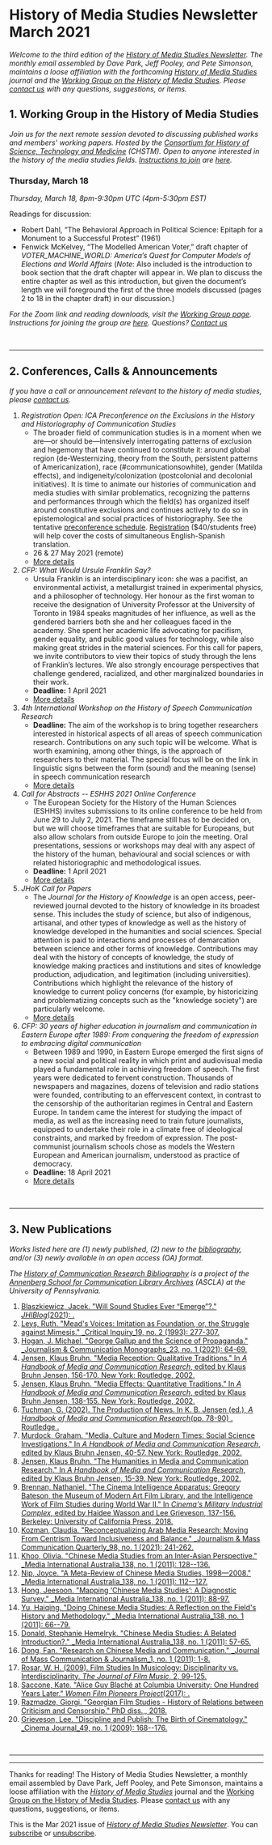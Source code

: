 # History of Media Studies Newsletter March 2021 

*Welcome to the third edition of the [History of Media Studies Newsletter](https://hms.mediastudies.press/newsletter). The monthly email assembled by Dave Park, Jeff Pooley, and Pete Simonson, maintains a loose affiliation with the forthcoming [*History of Media Studies*](https://hms.mediastudies.press) journal and the [Working Group on the History of Media Studies](https://www.chstm.org/media-studies). Please [contact us](mailto:hms@mediastudies.press) with any questions, suggestions, or items.*

## 1. Working Group in the History of Media Studies

*Join us for the next remote session devoted to discussing published works and members' working papers. Hosted by the [Consortium for History of Science, Technology and Medicine](https://www.chstm.org/media-studies) (CHSTM). Open to anyone interested in the history of the media studies fields. [Instructions to join](https://hms.mediastudies.press/working-group) are [here](https://hms.mediastudies.press/working-group).*

### Thursday, March 18

*Thursday, March 18, 8pm-9:30pm UTC (4pm-5:30pm EST)*

Readings for discussion:

* Robert Dahl, “The Behavioral Approach in Political Science: Epitaph for a Monument to a Successful Protest” (1961)
* Fenwick McKelvey, “The Modelled American Voter,” draft chapter of *VOTER_MACHINE_WORLD: America’s Quest for Computer Models of Elections and  World Affairs* (*Note*: Also included is the introduction to book section that the draft chapter will appear in. We plan to discuss the entire chapter as well as this introduction, but given the document’s length we will foreground the first of the three models discussed (pages 2 to 18 in the chapter draft) in our discussion.) 

*For the Zoom link and reading downloads, visit the [Working Group page](https://www.chstm.org/media-studies). Instructions for joining the group are [here](https://hms.mediastudies.press/working-group). Questions? [Contact us](mailto:hms@mediastudies.press)*


<br>

***

## 2. Conferences, Calls & Announcements

*If you have a call or announcement relevant to the history of media studies, please [contact us](mailto:hms@mediastudies.press).*

1. *Registration Open: ICA Preconference on the Exclusions in the History and Historiography of Communication Studies* 
	* The broader field of communication studies is in a moment when we are—or should be—intensively interrogating patterns of exclusion and hegemony that have continued to constitute it: around global region (de-Westernizing, theory from the South, persistent patterns of Americanization), race (#communicationsowhite), gender (Matilda effects), and indigeneity/colonization (postcolonial and decolonial initiatives). It is time to animate our histories of communication and media studies with similar problematics, recognizing the patterns and performances through which the field(s) has organized itself around constitutive exclusions and continues actively to do so in epistemological and social practices of historiography. See the tentative [preconference schedule](https://hms.mediastudies.press/pub/schedule/release/4). [Registration](https://www.icahdq.org/event/PC-History) ($40/students free) will help cover the costs of simultaneous English-Spanish translation.
	* 26 & 27 May 2021 (remote)
	* [More details](https://www.icahdq.org/event/PC-History)
1. *CFP: What Would Ursula Franklin Say?* 
	* Ursula Franklin is an interdisciplinary icon: she was a pacifist, an environmental activist, a metallurgist trained in experimental physics, and a philosopher of technology. Her honour as the first woman to receive the designation of University Professor at the University of Toronto in 1984 speaks magnitudes of her influence, as well as the gendered barriers both she and her colleagues faced in the academy. She spent her academic life advocating for pacifism, gender equality, and public good values for technology, while also making great strides in the material sciences. For this call for papers, we invite contributors to view their topics of study through the lens of Franklin’s lectures. We also strongly encourage perspectives that challenge gendered, racialized, and other marginalized boundaries in their work.
	* **Deadline:** 1 April 2021
	* [More details](https://www.mcluhancentre.ca/cfp-what-would-ursula-franklin-say)
1. *4th International Workshop on the History of Speech Communication Research*
	* **Deadline:** The aim of the workshop is to bring together researchers interested in historical aspects of all areas of speech communication research. Contributions on any such topic will be welcome. What is worth examining, among other things, is the approach of researchers to their material. The special focus will be on the link in linguistic signs between the form (sound) and the meaning (sense) in speech communication research
	* [More details](https://hscr2021.ff.cuni.cz)
1. *Call for Abstracts -- ESHHS 2021 Online Conference* 
	* The European Society for the History of the Human Sciences (ESHHS) invites submissions to its online conference to be held from June 29 to July 2, 2021. The timeframe still has to be decided on, but we will choose timeframes that are suitable for Europeans, but also allow scholars from outside Europe to join the meeting. Oral presentations, sessions or workshops may deal with any aspect of the history of the human, behavioural and social sciences or with related historiographic and methodological issues.
	* **Deadline:** 1 April 2021
	* [More details](http://www.eshhs.eu/wordpress-3.3.1/wordpress/?p=1488)
1. *JHoK Call for Papers* 
	* The *Journal for the History of Knowledge* is an open access, peer-reviewed journal devoted to the history of knowledge in its broadest sense. This includes the study of science, but also of indigenous, artisanal, and other types of knowledge as well as the history of knowledge developed in the humanities and social sciences. Special attention is paid to interactions and processes of demarcation between science and other forms of knowledge. Contributions may deal with the history of concepts of knowledge, the study of knowledge making practices and institutions and sites of knowledge production, adjudication, and legitimation (including universities). Contributions which highlight the relevance of the history of knowledge to current policy concerns (for example, by historicizing and problematizing concepts such as the "knowledge society") are particularly welcome.
	* [More details](https://journalhistoryknowledge.org/about/submissions/)
1. *CFP: 30 years of higher education in journalism and communication in Eastern Europe after 1989: From conquering the freedom of expression to embracing digital communication* 
	* Between 1989 and 1990, in Eastern Europe emerged the first signs of a new social and political reality in which print and audiovisual media played a fundamental role in achieving freedom of speech. The first years were dedicated to fervent construction. Thousands of newspapers and magazines, dozens of television and radio stations were founded, contributing to an effervescent context, in contrast to the censorship of the authoritarian regimes in Central and Eastern Europe. In tandem came the interest for studying the impact of media, as well as the increasing need to train future journalists, equipped to undertake their role in a climate free of ideological constraints, and marked by freedom of expression. The post-communist journalism schools chose as models the Western European and American journalism, understood as practice of democracy.
	* **Deadline:** 18 April 2021
	* [More details](https://ecrea.eu/page-18206/10137547)

<br>

***

## 3. New Publications

*Works listed here are (1) newly published, (2) new to the [bibliography](https://ascla.asc.upenn.edu/communications-scholars-history-project/bibliography/), and/or (3) newly available in an open access (OA) format.*

*The [History of Communication Research Bibliography](https://ascla.asc.upenn.edu/communications-scholars-history-project/bibliography/) is a project of the [Annenberg School for Communication Library Archives](https://ascla.asc.upenn.edu) (ASCLA) at the University of Pennsylvania.* 

1. [Blaszkiewicz, Jacek. "Will Sound Studies Ever “Emerge”?." _JHIBlog_(2021): . ](https://www.bibsonomy.org/bibtex/27d2043c07845fd885e459f3077faf51a)
1. [Leys, Ruth. "Mead's Voices: Imitation as Foundation, or, the Struggle against Mimesis." _Critical Inquiry_19, no. 2 (1993): 277-307. ](https://www.bibsonomy.org/bibtex/22f97569c536681177cba5e9c26458f1b)
1. [Hogan, J. Michael. "George Gallup and the Science of Propaganda." _Journalism & Communication Monographs_23, no. 1 (2021): 64-69. ](https://www.bibsonomy.org/bibtex/2f5cb8c86be6d45f306bdc8e6a96722d5)
1. [Jensen, Klaus Bruhn. "Media Reception: Qualitative Traditions." In _A Handbook of Media and Communication Research_, edited by Klaus Bruhn Jensen, 156-170. New York: Routledge, 2002. ](https://www.bibsonomy.org/bibtex/28ba53c6bc8365030ba58fefe1ec1d591)
1. [Jensen, Klaus Bruhn. "Media Effects: Quantitative Traditions." In _A Handbook of Media and Communication Research_, edited by Klaus Bruhn Jensen, 138-155. New York: Routledge, 2002. ](https://www.bibsonomy.org/bibtex/2c7b58ae5b034d9807d052c9b0fbbc9bf)
1. [Tuchman, G. (2002). The Production of News. In K. B. Jensen (ed.), _A Handbook of Media and Communication Research_(pp. 78-90) . Routledge .  ](https://www.bibsonomy.org/bibtex/2886fe8ae6b9ec976e6b6e8cbb6047861)
1. [Murdock, Graham. "Media, Culture and Modern Times: Social Science Investigations." In _A Handbook of Media and Communication Research_, edited by Klaus Bruhn Jensen, 40-57. New York: Routledge, 2002. ](https://www.bibsonomy.org/bibtex/2fa39baf215bbe0d5599046ab5a3388bf)
1. [Jensen, Klaus Bruhn. "The Humanities in Media and Communication Research." In _A Handbook of Media and Communication Research_, edited by Klaus Bruhn Jensen, 15-39. New York: Routledge, 2002. ](https://www.bibsonomy.org/bibtex/276e5d0904ba24f53bd8977ead8283634)
1. [Brennan, Nathaniel. "The Cinema Intelligence Apparatus: Gregory Bateson, the Museum of Modern Art Film Library, and the Intelligence Work of Film Studies during World War II." In _Cinema's Military Industrial Complex_, edited by Haidee Wasson and Lee Grieveson, 137-156. Berkeley: University of California Press, 2018. ](https://www.bibsonomy.org/bibtex/2691a61ce227b5ff08a36f8a9ec63904d)
1. [Kozman, Claudia. "Reconceptualizing Arab Media Research: Moving From Centrism Toward Inclusiveness and Balance." _Journalism & Mass Communication Quarterly_98, no. 1 (2021): 241-262. ](https://www.bibsonomy.org/bibtex/21b94f8d922b5d9b8d46df129a9091ce6)
1. [Khoo, Olivia. "Chinese Media Studies from an Inter-Asian Perspective." _Media International Australia_138, no. 1 (2011): 128--136. ](https://www.bibsonomy.org/bibtex/2177d2589a7de72efebb6d7d772596a29)
1. [Nip, Joyce. "A Meta-Review of Chinese Media Studies, 1998—2008." _Media International Australia_138, no. 1 (2011): 112--127. ](https://www.bibsonomy.org/bibtex/22831076672f9d95dc9c59fc4dbf5e228)
1. [Hong, Jeesoon. "Mapping ‘Chinese Media Studies’: A Diagnostic Survey." _Media International Australia_138, no. 1 (2011): 88-97. ](https://www.bibsonomy.org/bibtex/231b50d43899763342eaae81695af33a1)
1. [Yu, Haiqing. "Doing Chinese Media Studies: A Reflection on the Field's History and Methodology." _Media International Australia_138, no. 1 (2011): 66--79. ](https://www.bibsonomy.org/bibtex/29d23f5c01a2e667c63ac363987eb19ee)
1. [Donald, Stephanie Hemelryk. "Chinese Media Studies: A Belated Introduction?." _Media International Australia_138, no. 1 (2011): 57-65. ](https://www.bibsonomy.org/bibtex/290ab59a5588c3dbc36485c5cbd9c13f0)
1. [Dong, Fan. "Research on Chinese Media and Communication." _Journal of Mass Communication & Journalism_1, no. 1 (2011): 1-8. ](https://www.bibsonomy.org/bibtex/26389ba9c8beefedde9fc894224ac53ae)
1. [Rosar, W. H. (2009). Film Studies In Musicology: Disciplinarity vs. Interdisciplinarity. _The Journal of Film Music_, 2, 99-125.  ](https://www.bibsonomy.org/bibtex/2b9190cafec61b031c90c690b3ce4f2d8)
1. [Saccone, Kate. "Alice Guy Blaché at Columbia University: One Hundred Years Later." _Women Film Pioneers Project_(2017): . ](https://www.bibsonomy.org/bibtex/23be42ceb3719bdb8cfe1451e9ae533e1)
1. [Razmadze, Giorgi. "Georgian Film Studies - History of Relations between Criticism and Censorship." PhD diss.,, 2018. ](https://www.bibsonomy.org/bibtex/22b3b7e2e698429bcc7327d1805725041)
1. [Grieveson, Lee. "Discipline and Publish: The Birth of Cinematology." _Cinema Journal_49, no. 1 (2009): 168--176. ](https://www.bibsonomy.org/bibtex/2aed7f640ba69cce2566e6d83649910f7)

<br> 

***


*** 

Thanks for reading! The History of Media Studies Newsletter, a monthly email assembled by Dave Park, Jeff Pooley, and Pete Simonson, maintains a loose affiliation with the [*History of Media Studies*](https://hms.mediastudies.press) journal and the [Working Group on the History of Media Studies](https://www.chstm.org/media-studies). Please [contact us](mailto:hms@mediastudies.press) with any questions, suggestions, or items.

This is the Mar 2021 issue of [*History of Media Studies Newsletter*](https://hms.mediastudies.press/newsletter). You can [subscribe](https://buttondown.email/hms) or [unsubscribe](https://buttondown.email/api/emails/unsubscribe/7357).